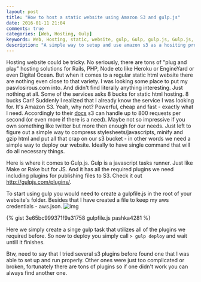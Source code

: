 ```yaml
---
layout: post
title: "How to host a static website using Amazon S3 and gulp.js"
date: 2016-01-11 21:04
comments: true
categories: [Web, Hosting, Gulp] 
keywords: Web, Hosting, static, website, gulp, Gulp, gulp.js, Gulp.js, html amazon, amazon s3, s3, cheap hosting, tutorial
description: "A simple way to setup and use amazon s3 as a hositing provider for a static html website"
---
```



Hosting website could be tricky. No seriously, there are tons of "plug and play" hosting solutions for Rails, PHP, Node etc like Heroku or EngineYard or even Digital Ocean. But when it comes to a regular static html website there are nothing even close to that variety. I was looking some place to put my pasvlosirous.com into. And didn't find literally anything interesting. Just nothing at all. Some of the services asks 8 bucks for static html hosting. 8 bucks Carl!
Suddenly I realized that I already know the service I was looking for. It's Amazon S3. Yeah, why not? Powerful, cheap and fast - exactly what I need. Accordingly to their [docs](http://docs.aws.amazon.com/AmazonS3/latest/dev/request-rate-perf-considerations.html) s3 can handle up to 800 requests per second (or even more if there is a need). Maybe not so impressive if you own something like twitter but more then enough for our needs. Just left to figure out a simple way to compress stylesheets/javascripts, minify and gzip html and put all that crap on our s3 bucket - in other words we need a simple way to deploy our website. Ideally to have single command that will do all necessary things.

<!-- More -->
Here is where it comes to Gulp.js. Gulp is a javascript tasks runner. Just like Make or Rake but for JS. And it has all the required plugins we need including plugins for publishing files to S3. Check it out http://gulpjs.com/plugins/.

To start using gulp you would need to create a gulpfile.js in the root of your website's folder. Besides that I have created a file to keep my aws credentials - aws.json.
![img](http://gdurl.com/nJ81)


{% gist 3e65bc999371f9a31758 gulpfile.js pashka4281 %}

Here we simply create a singe gulp task that utilizes all of the plugins we required before.
So now to deploy you simply call `> gulp deploy` and wait untill it finishes.

Btw, need to say that I tried several s3 plugins before found one that I was able to set up and run properly. Other ones were just too complicated or broken, fortunately there are tons of plugins so if one didn't work you can always find another one.
